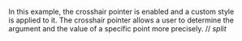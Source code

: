 In&nbsp;this example, the crosshair pointer is&nbsp;enabled and a&nbsp;custom style is&nbsp;applied to&nbsp;it. The crosshair pointer allows a&nbsp;user to&nbsp;determine the argument and the value of&nbsp;a&nbsp;specific point more precisely.
// _split_